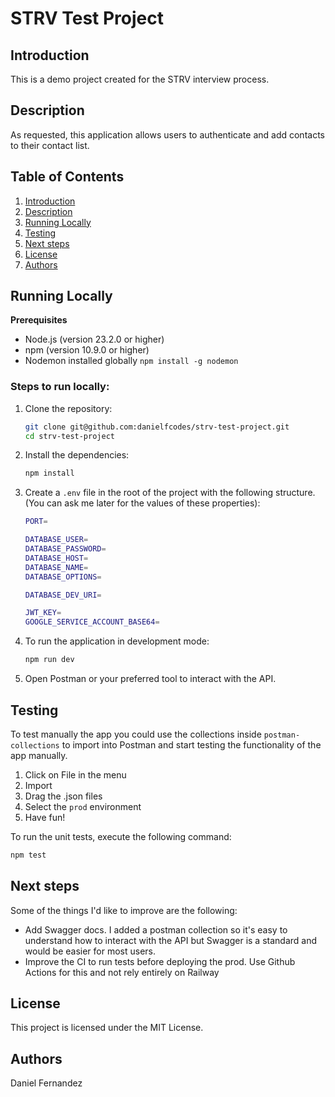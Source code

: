 # STRV Test Project

## Introduction

This is a demo project created for the STRV interview process.

## Description

As requested, this application allows users to authenticate and add contacts to their contact list.

## Table of Contents

1. [Introduction](#introduction)
2. [Description](#description)
3. [Running Locally](#running-locally)
4. [Testing](#testing)
5. [Next steps](#next-steps)
6. [License](#license)
7. [Authors](#authors)

## Running Locally

**Prerequisites**

- Node.js (version 23.2.0 or higher)
- npm (version 10.9.0 or higher)
- Nodemon installed globally `npm install -g nodemon`

### Steps to run locally:

1. Clone the repository:
    ```bash
    git clone git@github.com:danielfcodes/strv-test-project.git
    cd strv-test-project
    ```

2. Install the dependencies:
    ```bash
    npm install
    ```

3. Create a `.env` file in the root of the project with the following structure. (You can ask me later for the values of these properties):
    ```bash
    PORT=

    DATABASE_USER=
    DATABASE_PASSWORD=
    DATABASE_HOST=
    DATABASE_NAME=
    DATABASE_OPTIONS=

    DATABASE_DEV_URI=

    JWT_KEY=
    GOOGLE_SERVICE_ACCOUNT_BASE64=
    ```

4. To run the application in development mode:
    ```bash
    npm run dev
    ```

5. Open Postman or your preferred tool to interact with the API.

## Testing

To test manually the app you could use the collections inside `postman-collections` to import into Postman and start testing the functionality of the app manually.

1. Click on File in the menu
2. Import
3. Drag the .json files
4. Select the `prod` environment
5. Have fun!

To run the unit tests, execute the following command:
```bash
npm test
```

## Next steps

Some of the things I'd like to improve are the following:

- Add Swagger docs. I added a postman collection so it's easy to understand how to interact with the API but Swagger is a standard and would be easier for most users.
- Improve the CI to run tests before deploying the prod. Use Github Actions for this and not rely entirely on Railway

## License

This project is licensed under the MIT License.

## Authors

Daniel Fernandez